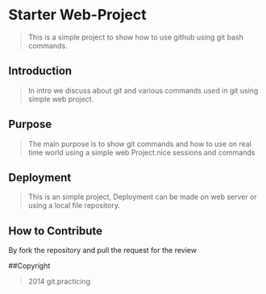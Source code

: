 # Starter Web-Project
> This is a simple project to show how to use github using git bash commands.

## Introduction
> In intro we discuss about git and various commands used in git using 
simple web project.

## Purpose
> The main purpose is to show git commands and how to use on real time world using 
a simple web Project.nice sessions and commands

## Deployment
> This is an simple project, Deployment can be made on web server or using a local file 
repository.

## How to Contribute
By fork the repository and pull the request for the review

##Copyright
> 2014 git.practicing